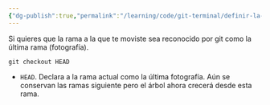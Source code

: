 ```yaml
---
{"dg-publish":true,"permalink":"/learning/code/git-terminal/definir-la-fotografia-de-destino-como-la-ultima-rama-en-git/","created":"2024-03-27T16:18","updated":"2024-03-27T16:18"}
---
```


Si quieres que la rama a la que te moviste sea reconocido por git como la última rama (fotografía).
```shell
git checkout HEAD
```
- `HEAD`. Declara a la rama actual como la última fotografía. Aún se conservan las ramas siguiente pero el árbol ahora crecerá desde esta rama.